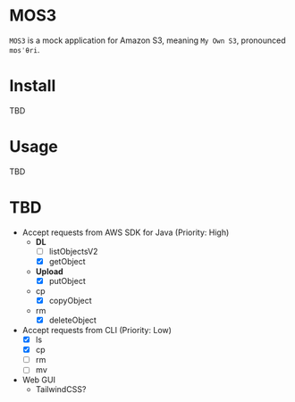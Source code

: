 # MOS3
`MOS3` is a mock application for Amazon S3, meaning `My Own S3`, pronounced `mɒsˈθri`.
# Install
TBD
# Usage
TBD
# TBD
- Accept requests from AWS SDK for Java (Priority: High)
  - **DL** 
    - [ ] listObjectsV2
    - [x] getObject
  - **Upload**
    - [x] putObject
  - cp
    - [x] copyObject
  - rm
    - [x] deleteObject
- Accept requests from CLI (Priority: Low)
  - [x] ls
  - [x] cp
  - [ ] rm
  - [ ] mv
- Web GUI
  - TailwindCSS?
